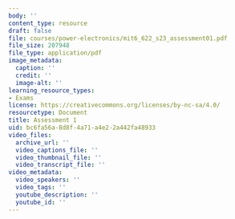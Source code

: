 ```yaml
---
body: ''
content_type: resource
draft: false
file: courses/power-electronics/mit6_622_s23_assessment01.pdf
file_size: 207948
file_type: application/pdf
image_metadata:
  caption: ''
  credit: ''
  image-alt: ''
learning_resource_types:
- Exams
license: https://creativecommons.org/licenses/by-nc-sa/4.0/
resourcetype: Document
title: Assessment 1
uid: bc6fa56a-8d8f-4a71-a4e2-2a442fa48933
video_files:
  archive_url: ''
  video_captions_file: ''
  video_thumbnail_file: ''
  video_transcript_file: ''
video_metadata:
  video_speakers: ''
  video_tags: ''
  youtube_description: ''
  youtube_id: ''
---
```

